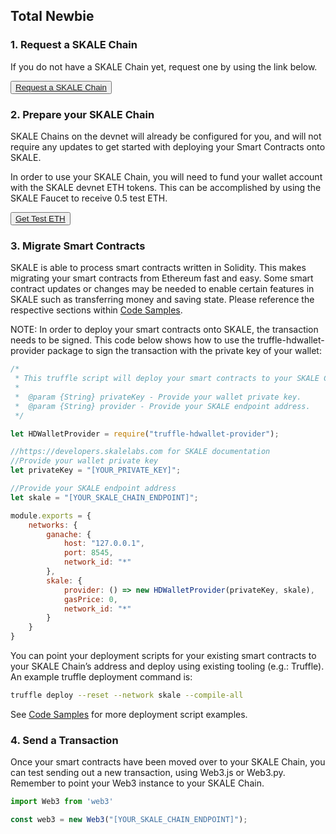 <StepsLayout id='Beginner'>

## Total Newbie

<StepsController>
    <StepNav stepId='one' label='Request\na SKALE Chain'><ByzantineFaultTolerant/></StepNav>
    <StepNav stepId='two' label='Prepare\nyour SKALE Chain'><AsynchronousProtocol/></StepNav>
    <StepNav stepId='three' label='Migrate\nSmart Contracts'><LeaderlessConsensus/></StepNav>
    <StepNav stepId='four' label='Send\na Transaction'><SendTransaction/></StepNav>
</StepsController>
<Step id='one'>

### 1. Request a SKALE Chain

If you do not have a SKALE Chain yet, request one by using the link below.  

<button>[Request a SKALE Chain](https://skale.network/innovators-signup)</button>

</Step>
<Step id='two'>

### 2. Prepare your SKALE Chain

SKALE Chains on the devnet will already be configured for you, and will not require any updates to get started with deploying your Smart Contracts onto SKALE.  

In order to use your SKALE Chain, you will need to fund your wallet account with the SKALE devnet ETH tokens. This can be accomplished by using the SKALE Faucet to receive 0.5 test ETH.  

<button>[Get Test ETH](http://faucet.skale.network/)</button>

</Step>
<Step id='three'>

### 3. Migrate Smart Contracts

SKALE is able to process smart contracts written in Solidity. This makes migrating your smart contracts from Ethereum fast and easy. Some smart contract updates or changes may be needed to enable certain features in SKALE such as transferring money and saving state. Please reference the respective sections within  [Code Samples](https://developers.skale.network/code-samples).  

<note>NOTE: In order to deploy your smart contracts onto SKALE, the transaction needs to be signed. This code below shows how to use the truffle-hdwallet-provider package to sign the transaction with the private key of your wallet:</note>  

```javascript
/*
 * This truffle script will deploy your smart contracts to your SKALE Chain.
 *
 *  @param {String} privateKey - Provide your wallet private key.
 *  @param {String} provider - Provide your SKALE endpoint address.
 */

let HDWalletProvider = require("truffle-hdwallet-provider");

//https://developers.skalelabs.com for SKALE documentation
//Provide your wallet private key
let privateKey = "[YOUR_PRIVATE_KEY]";

//Provide your SKALE endpoint address
let skale = "[YOUR_SKALE_CHAIN_ENDPOINT]";

module.exports = {
    networks: {
        ganache: {
            host: "127.0.0.1",
            port: 8545,
            network_id: "*"
        },
        skale: {
            provider: () => new HDWalletProvider(privateKey, skale),
            gasPrice: 0,
            network_id: "*"
        }
    }
}

```

You can point your deployment scripts for your existing smart contracts to your SKALE Chain’s address and deploy using existing tooling (e.g.: Truffle). An example truffle deployment command is:  

```bash
truffle deploy --reset --network skale --compile-all

```

See  [Code Samples](https://developers.skale.network/code-samples)  for more deployment script examples.  

</Step>
<Step id='four'>

### 4. Send a Transaction

Once your smart contracts have been moved over to your SKALE Chain, you can test sending out a new transaction, using Web3.js or Web3.py. Remember to point your Web3 instance to your SKALE Chain.  

```javascript
import Web3 from 'web3'

const web3 = new Web3("[YOUR_SKALE_CHAIN_ENDPOINT]");

```

</Step>
</StepsLayout>
